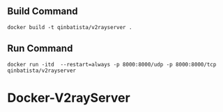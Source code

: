 ## Build Command

```
docker build -t qinbatista/v2rayserver .
```

## Run Command
```
docker run -itd  --restart=always -p 8000:8000/udp -p 8000:8000/tcp  qinbatista/v2rayserver
```

# Docker-V2rayServer

